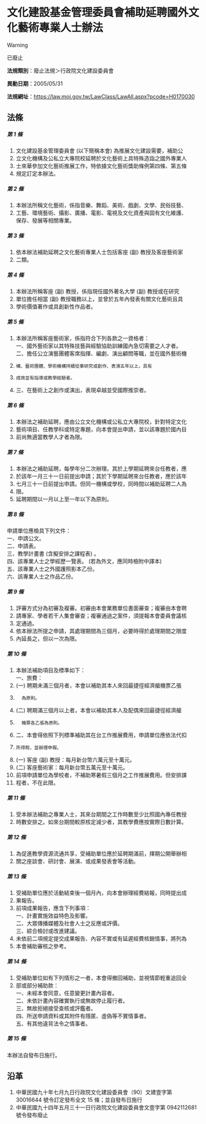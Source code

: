 # 文化建設基金管理委員會補助延聘國外文化藝術專業人士辦法


> [!WARNING]
> 已廢止


**法規類別**：廢止法規＞行政院文化建設委員會

**異動日期**：2005/05/31  

**法規網址**：https://law.moj.gov.tw/LawClass/LawAll.aspx?pcode=H0170030



## 法條
##### 第 1 條
1. 文化建設基金管理委員會 (以下簡稱本會) 為推展文化建設需要，補助公
1. 立文化機構及公私立大專院校延聘於文化藝術上具特殊造詣之國外專業人
1. 士來華參加文化藝術推展工作，特依據文化藝術獎助條例第四條、第五條
1. 規定訂定本辦法。

##### 第 2 條
1. 本辦法所稱文化藝術，係指音樂、舞蹈、美術、戲劇、文學、民俗技藝、
1. 工藝、環境藝術、攝影、廣播、電影、電視及文化資產與固有文化維護、  
保存、發展等相關專業。

##### 第 3 條
1. 依本辦法補助延聘之文化藝術專業人士包括客座 (副) 教授及客座藝術家
1. 二類。

##### 第 4 條
1. 本辦法所稱客座 (副) 教授，係指現任國外著名大學 (副) 教授或在研究
1. 單位擔任相當 (副) 教授職務以上，並曾於五年內發表有關文化藝術且具
1. 學術價值著作或具創新性作品者。

##### 第 5 條
1. 本辦法所稱客座藝術家，係指符合下列各款之一資格者：  
一、國外藝術家以其特殊技藝與經驗協助訓練國內急切需要之人才者。  
二、擔任公立演藝團體客席指揮、編劇、演出顧問等職，並在國外藝術機
1.     構、藝術團體、學術機構持續從事研究或創作、表演五年以上，具有
1.     成效並有指導或教學經驗者。
1. 三、在藝術上之創作或演出，表現卓越並受國際推崇者。

##### 第 6 條
1. 本辦法之補助延聘，應由公立文化機構或公私立大專院校，針對特定文化
1. 藝術項目、任教學科或特定專題，向本會提出申請，並以該專題於國內目
1. 前尚無適當教學人才者為限。

##### 第 7 條
1. 本辦法之補助延聘，每學年分二次辦理。其於上學期延聘來台任教者，應
1. 於該年一月三十一日前提出申請；其於下學期延聘來台任教者，應於該年
1. 七月三十一日前提出申請。但同一機構或學校，同時間以補助延聘二人為
1. 限。
1. 延聘期間以一月以上至一年以下為原則。

##### 第 8 條
申請單位應檢具下列文件：  
一、申請公文。  
二、申請表。  
三、教學計畫書 (含擬安排之課程表) 。  
四、該專業人士之學經歷一覽表。 (若為外文，應同時檢附中譯本)  
五、該專業人士之外國護照影本乙份。  
六、該專業人士之作品乙份。

##### 第 9 條
1. 評審方式分為初審及複審。初審由本會業務單位書面審查；複審由本會聘
1. 請專家、學者若干人集會審查；複審通過之案件，須提報本會委員會議核
1. 定通過。
1. 依本辦法所提之申請，其處理期間為三個月，必要時得於處理期間之限度
1. 內延長之，但以一次為限。

##### 第 10 條
1. 本辦法補助項目及標準如下：  
一、旅費：
1.  (一) 聘期未滿三個月者，本會以補助其本人來回最捷徑經濟艙機票乙張
1.       為原則。
1.  (二) 聘期滿三個月以上者，本會以補助其本人及配偶來回最捷徑經濟艙
1.       機票各乙張為原則。
1. 二、本會得依照下列標準補助其在台工作推展費用，申請單位應依法代扣
1.     所得稅，並辦理申報。
1.  (一) 客座 (副) 教授：每月新台幣六萬元至十萬元。
1.  (二) 客座藝術家：每月新台幣五萬元至十萬元。
1. 前項申請單位為學校者，不補助寒暑假三個月之工作推展費用。但安排課
1. 程者，不在此限。

##### 第 11 條
1. 受本辦法補助之專業人士，其來台期間之工作時數至少比照國內專任教授
1. 時數安排之。如來台期間較原核定減少者，其教學費應按實際日數計算。

##### 第 12 條
1. 為促進教學資源流通共享，受補助單位應於延聘期滿前，擇期公開舉辦相
1. 關之座談會、研討會、展演、或成果發表會等活動。

##### 第 13 條
1. 受補助單位應於活動結束後一個月內，向本會辦理經費結報，同時提出成
1. 果報告。
1. 前項成果報告，應含下列事項：  
一、計畫實施效益特色及影響。  
二、大眾傳播媒體及社會人士之反應或評價。  
三、綜合檢討或改進建議。
1. 未依前二項規定提交成果報告、內容不實或有延遲經費核銷情事，將列為
1. 本會補助審核之參考。

##### 第 14 條
1. 受補助單位如有下列情形之一者，本會得撤回補助，並視情節輕重追回全
1. 部或部分補助款：  
一、未經本會同意，任意變更計畫內容者。  
二、未依計畫內容確實執行或無故停止履行者。  
三、無故拒絕接受查核或評鑑者。  
四、所送申請資料或其附件有隱匿、虛偽等不實情事者。  
五、有其他違背法令之情事者。

##### 第 15 條
本辦法自發布日施行。

## 沿革
1. 中華民國九十年七月九日行政院文化建設委員會（90）文建壹字第 30016644 號令訂定發布全文 15 條；並自發布日施行
1. 中華民國九十四年五月三十一日行政院文化建設委員會文壹字第 0942112681 號令發布廢止
